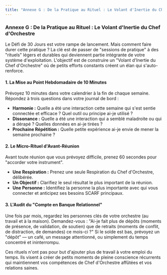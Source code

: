 ```yaml
---
title: "Annexe G : De la Pratique au Rituel : Le Volant d'Inertie du Chef d'Orchestre"
---
```

### **Annexe G : De la Pratique au Rituel : Le Volant d'Inertie du Chef d'Orchestre**

Le Défi de 30 Jours est votre rampe de lancement. Mais comment faire durer cette pratique ? La clé est de passer de "sessions de pratique" à des "rituels" légers et durables qui deviennent partie intégrante de votre système d'exploitation. L'objectif est de construire un "Volant d'Inertie du Chef d'Orchestre" où de petits efforts constants créent un élan qui s'auto-renforce.

#### **1. La Mise au Point Hebdomadaire de 10 Minutes**
Prévoyez 10 minutes dans votre calendrier à la fin de chaque semaine. Répondez à trois questions dans votre journal de bord :
*   **Harmonie :** Quelle a été une interaction cette semaine qui s'est sentie connectée et efficace ? Quel outil ou principe ai-je utilisé ?
*   **Dissonance :** Quelle a été une interaction qui a semblé maladroite ou qui a dérapé ? Quelles données en ai-je tirées ?
*   **Prochaine Répétition :** Quelle petite expérience ai-je envie de mener la semaine prochaine ?

#### **2. Le Micro-Rituel d'Avant-Réunion**
Avant toute réunion que vous prévoyez difficile, prenez 60 secondes pour "accorder votre instrument".
*   **Une Respiration :** Prenez une seule Respiration du Chef d'Orchestre, délibérée.
*   **Un Objectif :** Clarifiez le seul résultat le plus important de la réunion.
*   **Une Personne :** Identifiez la personne la plus importante avec qui vous connecter et anticipez ses besoins SCARF principaux.

#### **3. L'Audit du "Compte en Banque Relationnel"**
Une fois par mois, regardez les personnes clés de votre orchestre (au travail et à la maison). Demandez-vous : "Ai-je fait plus de dépôts (moments de présence, de validation, de soutien) que de retraits (moments de conflit, de distraction, de demandes) ce mois-ci ?" Si le solde est bas, prévoyez un "dépôt" — un café, un message attentionné, ou simplement du temps concentré et ininterrompu.

Ces rituels n'ont pas pour but d'ajouter plus de travail à votre emploi du temps. Ils visent à créer de petits moments de pleine conscience récurrents qui maintiennent vos compétences de Chef d'Orchestre affûtées et vos relations saines.
